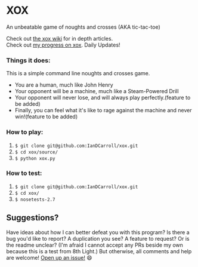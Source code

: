 # XOX
An unbeatable game of noughts and crosses (AKA tic-tac-toe)

Check out <a href="https://github.com/IanDCarroll/xox/wiki">the xox wiki</a> for in depth articles.  
Check out <a href="https://github.com/IanDCarroll/GoScrumYourself">my progress on xox</a>. Daily Updates!  

### Things it does:

This is a simple command line noughts and crosses game.

 - You are a human, much like John Henry
 - Your opponent will be a machine, much like a Steam-Powered Drill
 - Your opponent will never lose, and will always play perfectly.(feature to be added)
 - Finally, you can feel what it's like to rage against the machine and never win!(feature to be added)

### How to play:

 1. `$ git clone git@github.com:IanDCarroll/xox.git`
 2. `$ cd xox/source/`
 3. `$ python xox.py`

### How to test:

 1. `$ git clone git@github.com:IanDCarroll/xox.git`
 2. `$ cd xox/`
 3. `$ nosetests-2.7`

## Suggestions?

Have ideas about how I can better defeat you with this program? Is there a bug you'd like to report? A duplication you see? A feature to request? Or is the readme unclear? (I'm afraid I cannot accept any PRs beside my own because this is a test from 8th Light.) But otherwise, all comments and help are welcome! <a href="https://github.com/IanDCarroll/tik-tak-toe/issues/new">Open up an issue!</a> :smile:
